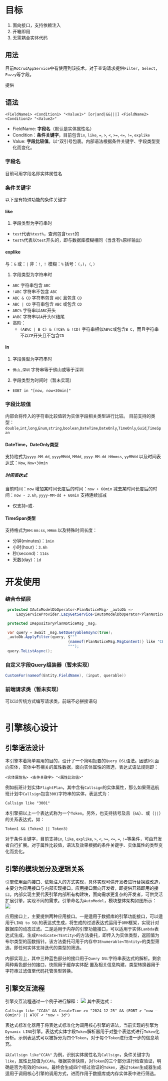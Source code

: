 # 目标
1. 面向接口，支持依赖注入
2. 开箱即用
3. 无需耦合实体代码


## 用法

目前`MoCrudAppService`中有使用到该技术，对于查询请求提供`Filter`，`Select`，`Fuzzy`等字段。

提供

## 语法

`<FieldName1> <Condition1> "<Value1>" [or|and|&&|||] <FieldName2> <Condition2> "<Value2>"`
- FieldName: **字段名**（默认是实体属性名）
- Condition：**条件关键字**，目前包含`in`, `like`, `=`, `>`, `<`, `>=`, `<=`, `!=`, `explike`
- Value: **字段比较值**。以`"`双引号包裹。内部语法根据条件关键字、字段类型变化而变化。

### 字段名

目前可用字段名即实体属性名

### 条件关键字

以下是有特殊功能的条件关键字

#### like
1. 字段类型为字符串时
- `test`代表`%test%`，查询包含`test`的
- `test%`代表以`test`开头的，即与数据库模糊相同（当含有`%`原样输出）

#### explike
与：`&`
或：`|`
非：`!`, `！`
模糊：`%`
括号：`(`，`)`，`（`, `）`
1. 字段类型为字符串时
- `ABC` 字符串包含 `ABC`
- `!ABC` 字符串不包含 `ABC`
- `ABC & CD` 字符串包含 `ABC` 且包含 `CD`
- `ABC | CD` 字符串包含 `ABC` 或包含 `CD`
- `ABC%` 字符串以`ABC`开头
- `A%BC` 字符串以`A`开头`BC`结尾
- 高阶：
	- `(AB%C | B C) & (!CE% & !CD)`  字符串相似`AB%C`或包含`B C`，而且字符串不以`CE`开头且不包含`CD`

#### in
1. 字段类型为字符串时
- `佛山,深圳` 字符串等于佛山或等于深圳
2. 字段类型为时间时（暂未实现）
- `EOBT in "[now, now+30min]"`


### 字段比较值

内部会将传入的字符串比较值转为实体字段相关类型进行比较。
目前支持的类型：`double`,`int`,`long`,`Enum`,`string`,`boolean`,`DateTime`,`DateOnly`,`TimeOnly`,`Guid`,`TimeSpan`


#### DateTime，DateOnly类型
支持格式为`yyyy-MM-dd`, `yyyyMMdd`, `MMdd`, `yyyy-MM-dd HHmmss`, `yyMMdd`
以及时间表达式：`Now`, `Now+30min`

##### 时间表达式
当前时间：`now`
增加某时间长度后的时间：`now + 60min`
减去某时间长度后的时间：`now - 3.6h`, `yyyy-MM-dd + 60min`
支持连续加减
- 仅支持`+`或`-`

#### TimeSpan类型
支持格式为`HH:mm:ss`, `HHmm`
以及特殊时间长度：
- 分钟(minutes)：`1min`
- 小时(hour)：`3.6h`
- 秒(second)：`114s`
- 天数(day)：`1d`


# 开发使用

### 结合仓储层


```cs
 protected IAutoModelDbOperator<PlanNoticeMsg> _autoDb =>
     LazyServiceProvider.LazyGetService<IAutoModelDbOperator<PlanNoticeMsg>>()!;

 protected IRepositoryPlanNoticeMsg _msg;

 var query = await _msg.GetQueryableAsync(true);
 _autoDb.ApplyFilter(query, $"""
                            {nameof(PlanNoticeMsg.MsgContent)} like "CBD"
                            """);
 query.ToListAsync();
```


### 自定义字段Query组装器（暂未实现）


```cs
CustomFor(nameof(Entity.FieldName), (input, querable))
```

### 前端请求类（暂未实现）

可以以传统方式编写请求类，前端不必拼接语句
```cs


```




# 引擎核心设计

## 引擎语法设计

本引擎本着简单易用的目的，设计了一个简明扼要的`Query DSL`语法。因该`DSL`面向实体，实体中有相关的属性数据，面向实体属性的筛选，表达式语法规则即：

`<实体属性名> <条件关键字> "<属性比较值>"`

例如航班计划实体`FlightPlan`，其中含有`Callsign`的实体属性，那么如果筛选航班计划中`Callsign`包含`3001`字符串的实体，表达式为：

`Callsign like "3001"`

本引擎把以上一个表达式称为一个`Token`。另外，也支持括号及且（`&&`）、或（`||`）的关系表达式，如：

`Token1 && (Token2 || Token3)`

对于条件关键字，目前支持`in`, `like`, `explike`, `>`, `<`, `>=`, `<=`, `=`, `!=`等条件，可由开发者自行扩展。对于属性比较值，语法及效果根据的条件关键字、实体属性的类型变化而变化。

## 引擎的模块划分及逻辑关系

引擎使用面向接口、依赖注入的方式实现，具体实现可供开发者进行替换或改造，主要分为应用接口与内部实现接口。应用接口面向开发者，即提供开箱即用的接口。内部实现主要代表引擎内部所有构建块，面向需求更复杂的开发者，可供灵活扩展引擎，实现不同的需求。引擎命名为`AutoModel`，模块整体架构如图所示：
![](../attachments/Pasted%20image%2020250408100554.png)


应用接口上，主要提供两种应用接口。一是适用于数据库的引擎功能接口，可以适用于`LINQ to SQL`的表达式生成，将生成的过滤表达式运用于`ORM`框架，实现针对数据库的动态过滤。二是适用于内存的引擎功能接口，可以适用于实体`Lambda`表达式生成，生成`Predicate<TEntity>`的方法委托，即传入为实体类型，返回值为布尔类型的函数指针。该方法委托可用于内存中`IEnumerable<TEntity>`的类型筛选，即任何实体支持迭代的类型的筛选。

内部实现上，其中三种蓝色部分的接口用于`Query DSL`字符串表达式的解析。剩余两种紫色部分的接口，快照用于缓存实体配 置及相关信息构建，类型转换器用于字符串过滤值至代码托管类型转换。

## 引擎交互流程

引擎交互流程通过一个例子进行解释：
![](../attachments/Pasted%20image%2020250408100610.png)
其中表达式：

`Callsign like "CCA%" && CreateTime >= "2024-12-25" && (EOBT > "now – 60min") || ATOT < "now + 3d")`

表达式标准化器用于将表达式标准化为调用核心引擎的语法，当前实现的引擎为`Dynamic LINQ`引擎。表达式实体字段`Token`解析器用于对整个表达式进行`Token`化分析。示例表达式可以被拆分为四个`Token`，对于每个`Token`进行进一步的信息填充。

以`Callsign like"CCA%"` 为例，识别实体属性名为`Callsign`，条件关键字为`like`，属性比较值为`CCA%`。根据实体快照，对`Token`的三个部分进行检查验证，明确是否为有效的`Token`。最终会生成四个经过验证的`Token`，通过`Token`生成器生成适用于调用核心引擎的调用方式，进而作用于数据库或内存实体表中进行筛选。
